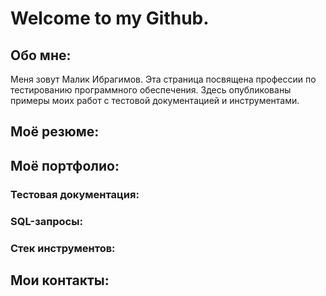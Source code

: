 # Welcome to my Github.

## Обо мне:
Меня зовут Малик Ибрагимов. Эта страница посвящена профессии по тестированию программного обеспечения. Здесь опубликованы примеры моих работ с тестовой документацией и инструментами.

## Моё резюме:

## Моё портфолио:
### Тестовая документация:
### SQL-запросы:
### Стек инструментов: 
## Мои контакты:




